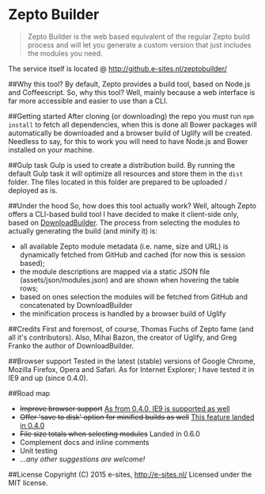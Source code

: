 Zepto Builder
====
<blockquote>
	<p>Zepto Builder is the web based equivalent of the regular Zepto build process and will let you generate a custom version that just includes the modules you need.</p>
</blockquote>

The service itself is located @ http://github.e-sites.nl/zeptobuilder/

##Why this tool?
By default, Zepto provides a build tool, based on Node.js and Coffeescript. So, why this tool? Well, mainly because a web interface is far more accessible and easier to use than a CLI.

##Getting started
After cloning (or downloading) the repo you must run <code>npm install</code> to fetch all dependencies, when this is done all Bower packages will automatically be downloaded and a browser build of Uglify will be created. Needless to say, for this to work you will need to have Node.js and Bower installed on your machine.

##Gulp task
Gulp is used to create a distribution build. By running the default Gulp task it will optimize all resources and store them in the <code>dist</code> folder. The files located in this folder are prepared to be uploaded / deployed as is.

##Under the hood
So, how does this tool actually work? Well, altough Zepto offers a CLI-based build tool I have decided to make it client-side only, based on <a href="https://github.com/gfranko/DownloadBuilder.js">DownloadBuilder</a>. The process from selecting the modules to actually generating the build (and minify it) is:
<ul>
	<li>all available Zepto module metadata (i.e. name, size and URL) is dynamically fetched from GitHub and cached (for now this is session based);</li>
	<li>the module descriptions are mapped via a static JSON file (assets/json/modules.json) and are shown when hovering the table rows;</li>
	<li>based on ones selection the modules will be fetched from GitHub and concatenated by DownloadBuilder</li>
	<li>the minification process is handled by a browser build of Uglify</li>
</ul>

##Credits
First and foremost, of course, Thomas Fuchs of Zepto fame (and all it's contributors). Also, Mihai Bazon, the creator of Uglify, and Greg Franko the author of DownloadBuilder.

##Browser support
Tested in the latest (stable) versions of Google Chrome, Mozilla Firefox, Opera and Safari. As for Internet Explorer; I have tested it in IE9 and up (since 0.4.0).

##Road map
<ul>
	<li><del>Improve browser support</del> <ins>As from 0.4.0, IE9 is supported as well</li>
	<li><del>Offer 'save to disk' option for minified builds as well</del> <ins>This feature landed in 0.4.0</ins></li>
	<li><del>File size totals when selecting modules</del> Landed in 0.6.0</li>
	<li>Complement docs and inline comments</li>
	<li>Unit testing</li>
	<li><em>...any other suggestions are welcome!</em></li>
</ul>

##License
Copyright (C) 2015 e-sites, <a href="http://www.e-sites.nl/">http://e-sites.nl/</a> Licensed under the MIT license.
